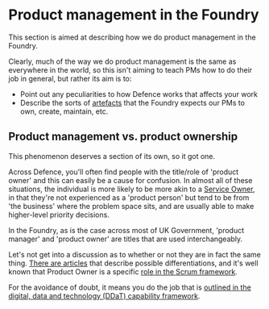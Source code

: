 # Product management in the Foundry

This section is aimed at describing how we do product management in the Foundry. 

Clearly, much of the way we do product management is the same as everywhere in the world, so this isn't aiming to teach PMs how to do their job in general, but rather its aim is to:

- Point out any peculiarities to how Defence works that affects your work
- Describe the sorts of [artefacts](./artefacts/index.md) that the Foundry expects our PMs to own, create, maintain, etc.

## Product management vs. product ownership

This phenomenon deserves a section of its own, so it got one. 

Across Defence, you'll often find people with the title/role of 'product owner' and this can easily be a cause for confusion. In almost all of these situations, the individual is more likely to be more akin to a [Service Owner](https://www.gov.uk/guidance/service-owner), in that they're not experienced as a 'product person' but tend to be from 'the business' where the problem space sits, and are usually able to make higher-level priority decisions. 

In the Foundry, as is the case across most of UK Government, 'product manager' and 'product owner' are titles that are used interchangeably. 

Let's not get into a discussion as to whether or not they are in fact the same thing. [There are articles](https://www.svpg.com/product-manager-vs-product-owner-revisited/) that describe possible differentiations, and it's well known that Product Owner is a specific [role in the Scrum framework](https://www.scrum.org/resources/what-is-a-product-owner).

For the avoidance of doubt, it means you do the job that is [outlined in the digital, data and technology (DDaT) capability framework](https://www.gov.uk/guidance/product-manager).


